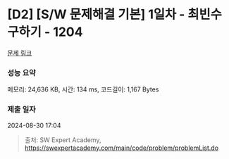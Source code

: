 # [D2] [S/W 문제해결 기본] 1일차 - 최빈수 구하기 - 1204 

[문제 링크](https://swexpertacademy.com/main/code/problem/problemDetail.do?contestProbId=AV13zo1KAAACFAYh) 

### 성능 요약

메모리: 24,636 KB, 시간: 134 ms, 코드길이: 1,167 Bytes

### 제출 일자

2024-08-30 17:04



> 출처: SW Expert Academy, https://swexpertacademy.com/main/code/problem/problemList.do